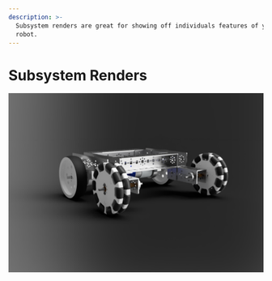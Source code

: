 ```yaml
---
description: >-
  Subsystem renders are great for showing off individuals features of your
  robot.
---
```


# Subsystem Renders

![Basic Tetrix drivetrain by Andrew of 15887](../.gitbook/assets/jerseybot3%20%281%29.png)

